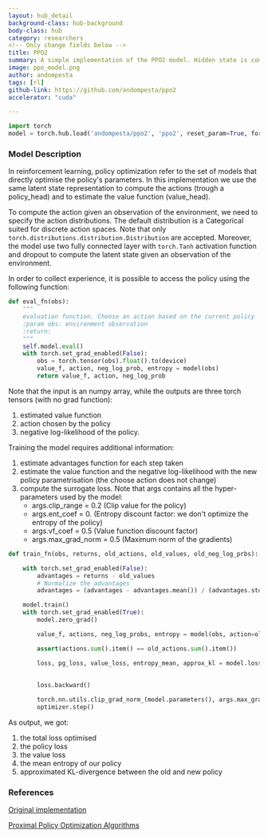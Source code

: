 ```yaml
---
layout: hub_detail
background-class: hub-background
body-class: hub
category: researchers
<!-- Only change fields below -->
title: PPO2
summary: A simple implementation of the PPO2 model. Hidden state is computed using 2 MLP with Tanh activation function 
image: ppo_model.png
author: andompesta
tags: [rl]
github-link: https://github.com/andompesta/ppo2
accelerator: "cuda"

---
```

```python
import torch
model = torch.hub.load('andompesta/ppo2', 'ppo2', reset_param=True, force_reload=True, input_dim=obs_size, hidden_dim=hidden_dim, action_space=action_space)
```
<!-- Walkthrough a small example of using your model. Ideally, less than 25 lines of code -->

### Model Description
In reinforcement learning, policy optimization refer to the set of models that directly optimise the policy's parameters.
In this implementation we use the same latent state representation to compute the actions (trough a policy_head) and to estimate the value function (value_head).

To compute the action given an observation of the environment, we need to specify the action distributions. The default distribution is a Categorical suited for discrete action spaces.
Note that only ```torch.distributions.distribution.Distribution``` are accepted.
Moreover, the model use two fully connected layer with ```torch.Tanh``` activation function and dropout to compute the latent state given an observation of the environment.

In order to collect experience, it is possible to access the policy using the following function:
```python
def eval_fn(obs):
    """
    evaluation function. Choose an action based on the current policy
    :param obs: environment observation
    :return:
    """
    self.model.eval()
    with torch.set_grad_enabled(False):
        obs = torch.tensor(obs).float().to(device)
        value_f, action, neg_log_prob, entropy = model(obs)
        return value_f, action, neg_log_prob
``` 
Note that the input is an numpy array, while the outputs are three torch tensors (with no grad function):
1. estimated value function
2. action chosen by the policy
3. negative log-likelihood of the policy.

Training the model requires additional information:
1. estimate advantages function for each step taken
2. estimate the value function and the negative log-likelihood with the new policy parametrisation (the choose action does not change)
3. compute the surrogate loss. Note that args contains all the hyper-parameters used by the model:
    - args.clip_range = 0.2 (Clip value for the policy)
    - args.ent_coef = 0. (Entropy discount factor: we don't optimize the entropy of the policy)
    - args.vf_coef = 0.5 (Value function discount factor)
    - args.max_grad_norm = 0.5 (Maximum norm of the gradients)
```python
def train_fn(obs, returns, old_actions, old_values, old_neg_log_prbs):

    with torch.set_grad_enabled(False):
        advantages = returns - old_values
        # Normalize the advantages
        advantages = (advantages - advantages.mean()) / (advantages.std() + 1e-8)

    model.train()
    with torch.set_grad_enabled(True):
        model.zero_grad()

        value_f, actions, neg_log_probs, entropy = model(obs, action=old_actions)

        assert(actions.sum().item() == old_actions.sum().item())

        loss, pg_loss, value_loss, entropy_mean, approx_kl = model.loss(returns, value_f, neg_log_probs, entropy, advantages,
                                                                           old_values, old_neg_log_prbs,
                                                                           args.clip_range, args.ent_coef, args.vf_coef)
        loss.backward()

        torch.nn.utils.clip_grad_norm_(model.parameters(), args.max_grad_norm)
        optimizer.step()
```
As output, we got:
 1. the total loss optimised
 2. the policy loss
 3. the value loss
 4. the mean entropy of our policy
 5. approximated KL-divergence between the old and new policy


### References
[Original implementation](https://github.com/openai/baselines/tree/master/baselines/ppo2)

[Proximal Policy Optimization Algorithms](https://arxiv.org/abs/1707.06347)
